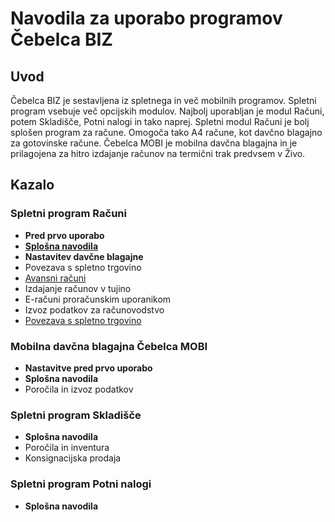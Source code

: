 # Navodila za uporabo programov Čebelca BIZ

## Uvod

Čebelca BIZ je sestavljena iz spletnega in več mobilnih programov. Spletni program vsebuje več opcijskih modulov. Najbolj uporabljan je modul Računi, 
potem Skladišče, Potni nalogi in tako naprej. Spletni modul Računi je bolj splošen program za račune. Omogoča tako A4 račune, kot davčno blagajno za
gotovinske račune. Čebelca MOBI je mobilna davčna blagajna in je prilagojena za hitro izdajanje računov na termični trak predvsem v Živo.

## Kazalo

### Spletni program Računi

* **Pred prvo uporabo**
* [**Splošna navodila**](racuni/splosna_navodila.md)
* **Nastavitev davčne blagajne**
* Povezava s spletno trgovino
* [Avansni računi](racuni/avansni_racuni.md)
* Izdajanje računov v tujino
* E-računi proračunskim uporanikom
* Izvoz podatkov za računovodstvo
* [Povezava s spletno trgovino](https://github.com/InvoiceFox/CebelcaBIZ-WooCommerce)

### Mobilna davčna blagajna Čebelca MOBI

* **Nastavitve pred prvo uporabo**
* **Splošna navodila**
* Poročila in izvoz podatkov

### Spletni program Skladišče

* **Splošna navodila**
* Poročila in inventura
* Konsignacijska prodaja

### Spletni program Potni nalogi

* **Splošna navodila**
